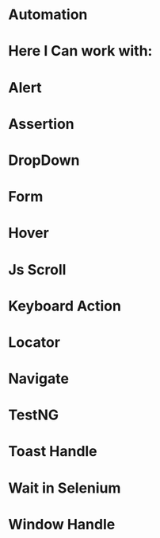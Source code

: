 # Automation
# Here I Can work with:
# Alert
# Assertion
# DropDown
# Form
# Hover
# Js Scroll
# Keyboard Action
# Locator
# Navigate
# TestNG
# Toast Handle
# Wait in Selenium
# Window Handle
